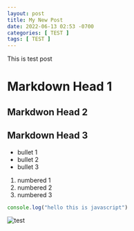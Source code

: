 ```yaml
---
layout: post
title: My New Post
date: 2022-06-13 02:53 -0700
categories: [ TEST ]
tags: [ TEST ]
---
```


This is test post

# Markdown Head 1
## Markdwon Head 2
## Markdown Head 3

- bullet 1
- bullet 2
- bullet 3

1. numbered 1
1. numbered 2
1. numbered 3


```javascript
console.log("hello this is javascript")
```

![test](https://jekyllrb.com/img/jekyll-og.png)
